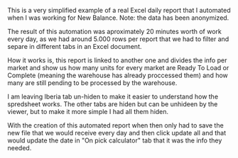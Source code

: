 This is a very simplified example of a real Excel daily report that I automated when I was working for New Balance. Note: the data has been anonymized.

The result of this automation was aproximately 20 minutes worth of work every day, as we had around 5.000 rows per report that we had to filter and separe in different tabs in an Excel document.

How it works is, this report is linked to another one and divides the info per market and show us how many units for every market are Ready To Load or Complete (meaning the warehouse has already proccessed them) and how many are still pending to be processed by the warehouse.

I am leaving Iberia tab un-hiden to make it easier to understand how the spredsheet works. The other tabs are hiden but can be unhideen by the viewer, but to make it more simple I had all them hiden.

With the creation of this automated report when then only had to save the new file that we would receive every day and then click update all and that would update the date in "On pick calculator" tab that it was the info they needed.
